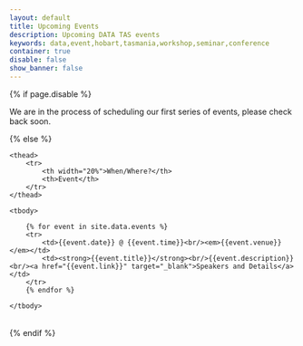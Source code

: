 ```yaml
---
layout: default
title: Upcoming Events
description: Upcoming DATA TAS events
keywords: data,event,hobart,tasmania,workshop,seminar,conference
container: true
disable: false
show_banner: false
---
```


{% if page.disable %}

<div class="alert alert-info">We are in the process of scheduling our first series of events, please check back soon.</div>

{% else %}
<table class="table table-bordered table-striped">

    <thead>
        <tr>
            <th width="20%">When/Where?</th>
            <th>Event</th>
        </tr>
    </thead>

    <tbody>

        {% for event in site.data.events %}
        <tr>
            <td>{{event.date}} @ {{event.time}}<br/><em>{{event.venue}}</em></td>
            <td><strong>{{event.title}}</strong><br/>{{event.description}}<br/><a href="{{event.link}}" target="_blank">Speakers and Details</a></td>
        </tr>
        {% endfor %}

    </tbody>

</table>

{% endif %}

